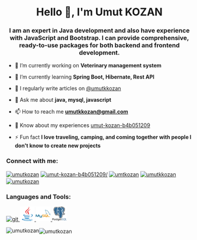 <h1 align="center">Hello 👋, I'm Umut KOZAN</h1>
<h3 align="center">I am an expert in Java development and also have experience with JavaScript and Bootstrap. I can provide comprehensive, ready-to-use packages for both backend and frontend development.</h3>

- 🔭 I’m currently working on **Veterinary management system**

- 🌱 I’m currently learning **Spring Boot, Hibernate, Rest API**

- 📝 I regularly write articles on [@umutkkozan](https://dev.to/umutkozan)

- 💬 Ask me about **java, mysql, javascript**

- 📫 How to reach me **umutkkozan@gmail.com**

- 📄 Know about my experiences [umut-kozan-b4b051209](https://www.linkedin.com/in/umut-kozan-b4b051209/)

- ⚡ Fun fact **I love traveling, camping, and coming together with people I don't know to create new projects**

<h3 align="left">Connect with me:</h3>
<p align="left">
<a href="https://dev.to/umutkozan" target="blank"><img align="center" src="https://raw.githubusercontent.com/rahuldkjain/github-profile-readme-generator/master/src/images/icons/Social/devto.svg" alt="umutkozan" height="30" width="40" /></a>
<a href="https://www.linkedin.com/in/umut-kozan-b4b051209/" target="blank"><img align="center" src="https://raw.githubusercontent.com/rahuldkjain/github-profile-readme-generator/master/src/images/icons/Social/linked-in-alt.svg" alt="umut-kozan-b4b051209/" height="30" width="40" /></a>
<a href="https://fb.com/umtkozan" target="blank"><img align="center" src="https://raw.githubusercontent.com/rahuldkjain/github-profile-readme-generator/master/src/images/icons/Social/facebook.svg" alt="umtkozan" height="30" width="40" /></a>
<a href="https://www.hackerrank.com/umutkkozan" target="blank"><img align="center" src="https://raw.githubusercontent.com/rahuldkjain/github-profile-readme-generator/master/src/images/icons/Social/hackerrank.svg" alt="umutkkozan" height="30" width="40" /></a>
<a href="https://github.com/umutkozan" target="blank"><img align="center" src="https://raw.githubusercontent.com/rahuldkjain/github-profile-readme-generator/master/src/images/icons/Social/github.svg" alt="umutkozan" height="30" width="40" /></a>
</p>

<h3 align="left">Languages and Tools:</h3>
<p align="left"> <a href="https://git-scm.com/" target="_blank" rel="noreferrer"> <img src="https://www.vectorlogo.zone/logos/git-scm/git-scm-icon.svg" alt="git" width="40" height="40"/> </a> <a href="https://www.java.com" target="_blank" rel="noreferrer"> <img src="https://raw.githubusercontent.com/devicons/devicon/master/icons/java/java-original.svg" alt="java" width="40" height="40"/> </a> <a href="https://www.mysql.com/" target="_blank" rel="noreferrer"> <img src="https://raw.githubusercontent.com/devicons/devicon/master/icons/mysql/mysql-original-wordmark.svg" alt="mysql" width="40" height="40"/> </a> <a href="https://www.postgresql.org" target="_blank" rel="noreferrer"> <img src="https://raw.githubusercontent.com/devicons/devicon/master/icons/postgresql/postgresql-original-wordmark.svg" alt="postgresql" width="40" height="40"/> </a> </p>

<p><img align="left" src="https://github-readme-stats.vercel.app/api/top-langs?username=umutkozan&show_icons=true&locale=en&layout=compact" alt="umutkozan" /></p>

<p> <img align="center" src="https://github-readme-stats.vercel.app/api?username=umutkozan&show_icons=true&locale=en" alt="umutkozan" /></p>
